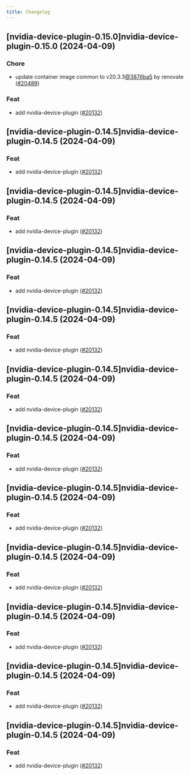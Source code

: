 ```yaml
---
title: Changelog
---
```




## [nvidia-device-plugin-0.15.0]nvidia-device-plugin-0.15.0 (2024-04-09)

### Chore



- update container image common to v20.3.3[@3876ba5](https://github.com/3876ba5) by renovate ([#20489](https://github.com/truecharts/charts/issues/20489))

### Feat



- add nvidia-device-plugin ([#20132](https://github.com/truecharts/charts/issues/20132))


## [nvidia-device-plugin-0.14.5]nvidia-device-plugin-0.14.5 (2024-04-09)

### Feat



- add nvidia-device-plugin ([#20132](https://github.com/truecharts/charts/issues/20132))


## [nvidia-device-plugin-0.14.5]nvidia-device-plugin-0.14.5 (2024-04-09)

### Feat



- add nvidia-device-plugin ([#20132](https://github.com/truecharts/charts/issues/20132))


## [nvidia-device-plugin-0.14.5]nvidia-device-plugin-0.14.5 (2024-04-09)

### Feat



- add nvidia-device-plugin ([#20132](https://github.com/truecharts/charts/issues/20132))


## [nvidia-device-plugin-0.14.5]nvidia-device-plugin-0.14.5 (2024-04-09)

### Feat



- add nvidia-device-plugin ([#20132](https://github.com/truecharts/charts/issues/20132))


## [nvidia-device-plugin-0.14.5]nvidia-device-plugin-0.14.5 (2024-04-09)

### Feat



- add nvidia-device-plugin ([#20132](https://github.com/truecharts/charts/issues/20132))


## [nvidia-device-plugin-0.14.5]nvidia-device-plugin-0.14.5 (2024-04-09)

### Feat



- add nvidia-device-plugin ([#20132](https://github.com/truecharts/charts/issues/20132))


## [nvidia-device-plugin-0.14.5]nvidia-device-plugin-0.14.5 (2024-04-09)

### Feat



- add nvidia-device-plugin ([#20132](https://github.com/truecharts/charts/issues/20132))


## [nvidia-device-plugin-0.14.5]nvidia-device-plugin-0.14.5 (2024-04-09)

### Feat



- add nvidia-device-plugin ([#20132](https://github.com/truecharts/charts/issues/20132))


## [nvidia-device-plugin-0.14.5]nvidia-device-plugin-0.14.5 (2024-04-09)

### Feat



- add nvidia-device-plugin ([#20132](https://github.com/truecharts/charts/issues/20132))


## [nvidia-device-plugin-0.14.5]nvidia-device-plugin-0.14.5 (2024-04-09)

### Feat



- add nvidia-device-plugin ([#20132](https://github.com/truecharts/charts/issues/20132))


## [nvidia-device-plugin-0.14.5]nvidia-device-plugin-0.14.5 (2024-04-09)

### Feat



- add nvidia-device-plugin ([#20132](https://github.com/truecharts/charts/issues/20132))
